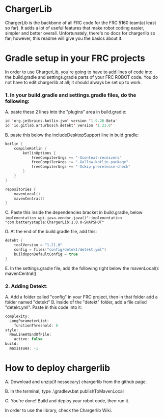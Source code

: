 # ChargerLib

ChargerLib is the backbone of all FRC code for the FRC 5160 team(at least so far). It adds a lot of useful features that make robot coding easier, simpler and better overall.
Unfortunately, there's no docs for chargerlib so far; however, this readme will give you the basics about it.


# Gradle setup in your FRC projects

In order to use ChargerLib, you're going to have to add lines of code into the build.gradle and settings.gradle parts of your FRC ROBOT code. 
You do not have to edit chargerlib at all; it should always be set up to work.

### 1. In your build.gradle and settings.gradle files, do the following:

A. paste these 2 lines into the "plugins" area in build.gradle:
```kotlin
id 'org.jetbrains.kotlin.jvm' version '1.9.20-Beta'
id 'io.gitlab.arturbosch.detekt' version '1.21.0'
```

B. paste this below the includeDesktopSupport line in buld.gradle:
```kotlin
kotlin {
    compileKotlin {
        kotlinOptions {
            freeCompilerArgs += "-Xcontext-receivers"
            freeCompilerArgs += "-Xallow-kotlin-package"
            freeCompilerArgs += "-Xskip-prerelease-check"
        }
    }
}

repositories {
    mavenLocal()
    mavenCentral()
}
```

C. Paste this inside the dependencies bracket in build.gradle, below ``` implementation wpi.java.vendor.java()"```:
```implementation "com.batterystaple:ChargerLib:1.0.0-SNAPSHOT"```

D. At the end of the build.gradle file, add this:
```kotlin
detekt {
    toolVersion = "1.21.0"
    config = files("config/detekt/detekt.yml")
    buildUponDefaultConfig = true
}
```

E. In the settings.gradle file, add the following right below the mavenLocal():
mavenCentral()

### 2. Adding Detekt:
A. Add a folder called "config" in your FRC project, then in that folder add a folder named "detekt"
B. Inside of the "detekt" folder, add a file called "detekt.yml". Paste in this code into it:
```kotlin
complexity:
  LongParameterList:
    functionThreshold: 8
style:
  NewLineAtEndOfFile:
    active: false
build:
  maxIssues: -1
```


# How to deploy chargerlib

A. Download and unzip(if nessecary) chargerlib from the github page.

B. In the terminal, type .\gradlew.bat publishToMavenLocal 

C. You're done! Build and deploy your robot code, then run it.

In order to use the library, check the Chargerlib Wiki.

